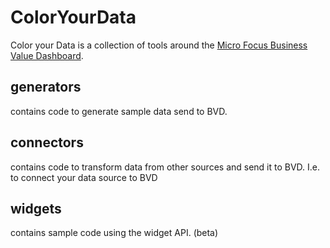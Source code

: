 # ColorYourData

Color your Data is a collection of tools around the
[Micro Focus Business Value Dashboard](https://software.microfocus.com/en-us/software/operations-bridge-event-correlation#!&swanchor=keyfeatures).

## generators
contains code to generate sample data send to BVD.

## connectors
contains code to transform data from other sources and send it to BVD. I.e. to connect your data source to BVD

## widgets
contains sample code using the widget API. (beta)

